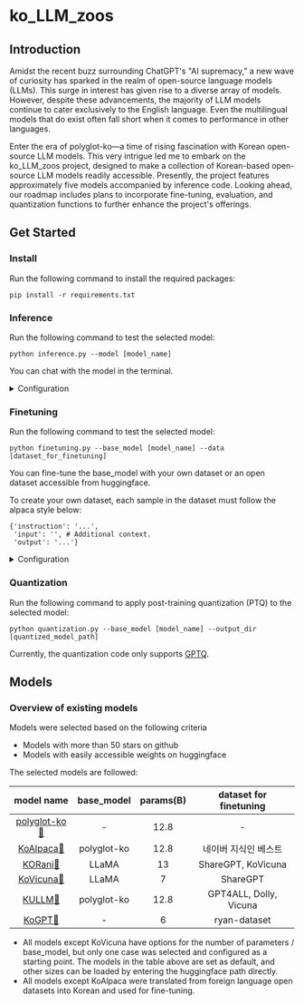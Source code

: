 # ko_LLM_zoos

## Introduction
Amidst the recent buzz surrounding ChatGPT's "AI supremacy," a new wave of curiosity has sparked in the realm of open-source language models (LLMs). This surge in interest has given rise to a diverse array of models. However, despite these advancements, the majority of LLM models continue to cater exclusively to the English language. Even the multilingual models that do exist often fall short when it comes to performance in other languages.

Enter the era of polyglot-ko—a time of rising fascination with Korean open-source LLM models. This very intrigue led me to embark on the ko_LLM_zoos project, designed to make a collection of Korean-based open-source LLM models readily accessible. Presently, the project features approximately five models accompanied by inference code. Looking ahead, our roadmap includes plans to incorporate fine-tuning, evaluation, and quantization functions to further enhance the project's offerings.

## Get Started
### Install
Run the following command to install the required packages:

```
pip install -r requirements.txt
```
### Inference
Run the following command to test the selected model:

```
python inference.py --model [model_name]
```
You can chat with the model in the terminal.

<details>
<summary>Configuration</summary>
<div markdown="1">

```
usage: inference.py [-h] --model MODEL [--max_new_token MAX_NEW_TOKEN] [--temp TEMP] [--top_p TOP_P] [--use_gradio] [--stream]

options:
  -h, --help            show this help message and exit
  --model MODEL         choose one model from [polygolot-ko, ko-alpaca, kullm, korani-v3, kovicuna, kogpt] or use saved path
  --max_new_token MAX_NEW_TOKEN
                        The maximum numbers of tokens to generate, ignoring the number of tokens in the prompt
  --temp TEMP           A value used to modulate the next token probabilities. Higher values increase randomness.
  --top_p TOP_P         A value that controls the determinism with which the model generates responses. Higher values increase the diversity of responses.
  --use_gradio          Use gradio for chat UI
  --stream              Use streaming for chat
```

</div>
</details>

### Finetuning
Run the following command to test the selected model:

```
python finetuning.py --base_model [model_name] --data [dataset_for_finetuning]
```
You can fine-tune the base_model with your own dataset or an open dataset accessible from huggingface.

To create your own dataset, each sample in the dataset must follow the alpaca style below:
```
{'instruction': '...',
 'input': '', # Additional context. 
 'output': '...'}
```

<details>
<summary>Configuration</summary>
<div markdown="1">

```
usage: finetuning.py [-h] [--base_model BASE_MODEL] --data_path DATA_PATH [--args.output_dir ARGS.OUTPUT_DIR] [--use_gpu USE_GPU] [--batch_size BATCH_SIZE]
                     [--num_epochs NUM_EPOCHS] [--learning_rate LEARNING_RATE] [--cutoff_len CUTOFF_LEN] [--resume_from_checkpoint RESUME_FROM_CHECKPOINT]
                     [--val_set_size VAL_SET_SIZE] [--eval_step EVAL_STEP] [--finetuning_method FINETUNING_METHOD] [--lora_r LORA_R] [--lora_alpha LORA_ALPHA]
                     [--lora_dropout LORA_DROPOUT] [--lora_target_modules LORA_TARGET_MODULES] [--train_on_inputs TRAIN_ON_INPUTS] [--group_by_length GROUP_BY_LENGTH]
                     [--wandb_project WANDB_PROJECT] [--wandb_run_name WANDB_RUN_NAME]

options:
  -h, --help            show this help message and exit
  --base_model BASE_MODEL
                        choose one model from [polygolot-ko, ko-alpaca, kullm, korani-v3, kovicuna, kogpt] or use saved path. The default is 'kullm'
  --data_path DATA_PATH
                        set your dataset path. the dataset must contain the keys: instruction, input and output
  --output_dir OUTPUT_DIR
                        save path for trained model weights
  --use_gpu USE_GPU     The number of GPUs to use. If you want to use 0 and 1, enter '0, 1'
  --batch_size BATCH_SIZE
  --num_epochs NUM_EPOCHS
  --learning_rate LEARNING_RATE
  --cutoff_len CUTOFF_LEN
                        The maximum number of input tokens
  --resume_from_checkpoint RESUME_FROM_CHECKPOINT
                        Either training checkpoint or final adapter
  --val_set_size VAL_SET_SIZE
  --eval_step EVAL_STEP
                        Step unit to perform evaluation and checkpoint storage
  --finetuning_method FINETUNING_METHOD
                        Finetuning method. choose one of [lora, qlora]
  --lora_r LORA_R
  --lora_alpha LORA_ALPHA
  --lora_dropout LORA_DROPOUT
  --lora_target_modules LORA_TARGET_MODULES
  --train_on_inputs TRAIN_ON_INPUTS
                        If False, masks out inputs in loss
  --group_by_length GROUP_BY_LENGTH
                        Whether or not to group together samples of roughly the same length in the training dataset. If True, faster, but produces an odd training loss curve
  --wandb_project WANDB_PROJECT
  --wandb_run_name WANDB_RUN_NAME
                        Choose one of [false, gradients, all]. 'all' option may occur error: RuntimeError: 'histogram_cpu' not implemented for 'Char'
```

</div>
</details>

### Quantization
Run the following command to apply post-training quantization (PTQ) to the selected model:

```
python quantization.py --base_model [model_name] --output_dir [quantized_model_path]
```

Currently, the quantization code only supports [GPTQ](https://arxiv.org/abs/2210.17323).

## Models
### Overview of existing models
Models were selected based on the following criteria

- Models with more than 50 stars on github
- Models with easily accessible weights on huggingface

The selected models are followed:

|model name|base_model|params(B)|dataset for finetuning|
|:--------:|:--------:|:-------:|:--------------------:|
|[polyglot-ko](https://github.com/EleutherAI/polyglot)[🤗](https://huggingface.co/EleutherAI/polyglot-ko-12.8b)|-|12.8|-|
|[KoAlpaca](https://github.com/Beomi/KoAlpaca)[🤗](https://huggingface.co/beomi/KoAlpaca-Polyglot-12.8B)|polyglot-ko|12.8|네이버 지식인 베스트|
|[KORani](https://github.com/krafton-ai/KORani)[🤗](https://huggingface.co/KRAFTON/KORani-v3-13B)|LLaMA|13|ShareGPT, KoVicuna|
|[KoVicuna](https://github.com/melodysdreamj/KoVicuna)[🤗](https://huggingface.co/junelee/ko_vicuna_7b)|LLaMA|7|ShareGPT|
|[KULLM](https://github.com/nlpai-lab/KULLM)[🤗](https://huggingface.co/nlpai-lab/kullm-polyglot-12.8b-v2)|polyglot-ko|12.8|GPT4ALL, Dolly, Vicuna|
|[KoGPT](https://github.com/kakaobrain/kogpt)[🤗](https://huggingface.co/kakaobrain/kogpt)|-|6|ryan-dataset|

- All models except KoVicuna have options for the number of parameters / base_model, but only one case was selected and configured as a starting point.
The models in the table above are set as default, and other sizes can be loaded by entering the huggingface path directly.
- All models except KoAlpaca were translated from foreign language open datasets into Korean and used for fine-tuning.

